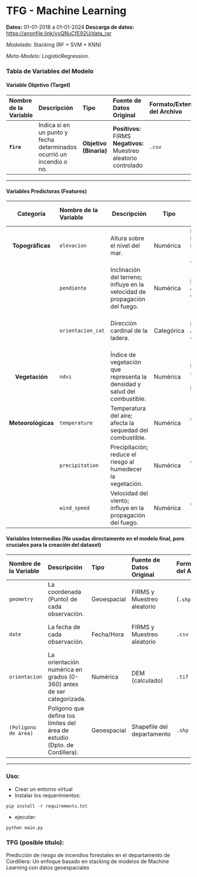 # TFG - Machine Learning

**Datos:** 01-01-2018 a 01-01-2024
**Descarga de datos:** https://anonfile.link/vvQNuCfE92U/data_rar

*Modelado:* 
Stacking (RF + SVM + KNN) 

*Meta-Modelo:* 
LogisticRegression.
### Tabla de Variables del Modelo

#### **Variable Objetivo (Target)**

| Nombre de la Variable | Descripción | Tipo | Fuente de Datos Original | Formato/Extensión del Archivo | Valores Posibles |
| :-------------------- | :---------- | :--- | :----------------------- | :---------------------------- | :--------------- |
| **`fire`** | Indica si en un punto y fecha determinados ocurrió un incendio o no. | **Objetivo (Binaria)** | **Positivos:** FIRMS<br>**Negativos:** Muestreo aleatorio controlado | `.csv` | `1` (Incendio)<br>`0` (No Incendio) |

---
#### **Variables Predictoras (Features)**
|    **Categoría**   | **Nombre de la Variable** | **Descripción**                                                            | **Tipo**   | **Fuente de Datos**                      | **Formato / Extensión** | **Unidad / Valores Ejemplo**      |
| :----------------: | :------------------------ | -------------------------------------------------------------------------- | ---------- | ---------------------------------------- | ----------------------- | --------------------------------- |
|  **Topográficas**  | `elevacion`               | Altura sobre el nivel del mar.                                             | Numérica   | Modelo Digital de Elevación (SRTM, ALOS) | `.tif`                  | Metros (m)                        |
|                    | `pendiente`               | Inclinación del terreno; influye en la velocidad de propagación del fuego. | Numérica   | Derivado de `elevacion`                  | `.tif`                  | Grados (°)                        |
|                    | `orientacion_cat`         | Dirección cardinal de la ladera.                                           | Categórica | Derivado de `elevacion`                  | `.tif`                  | N, NE, E, SE, S, SW, W, NW, Plano |
|   **Vegetación**   | `ndvi`                    | Índice de vegetación que representa la densidad y salud del combustible.   | Numérica   | Imágenes satelitales (MODIS, Landsat)    | `.tif`                  | Rango: -1 a +1                    |
| **Meteorológicas** | `temperature`             | Temperatura del aire; afecta la sequedad del combustible.                  | Numérica   | Giovanni (NASA)                          | `.csv`                  | °C                                |
|                    | `precipitation`           | Precipitación; reduce el riesgo al humedecer la vegetación.                | Numérica   | Giovanni (NASA)                          | `.csv`                  | mm/hora                           |
|                    | `wind_speed`              | Velocidad del viento; influye en la propagación del fuego.                 | Numérica   | Giovanni (NASA)                          | `.csv`                  | m/s                               |

#### **Variables Intermedias (No usadas directamente en el modelo final, pero cruciales para la creación del dataset)**

| Nombre de la Variable | Descripción | Tipo | Fuente de Datos Original | Formato/Extensión del Archivo | Observaciones |
| :-------------------- | :---------- | :--- | :----------------------- | :---------------------------- | :-------------- |
| `geometry` | La coordenada (Punto) de cada observación. | Geoespacial | FIRMS y Muestreo aleatorio | (`.shp`, `.csv`) | Se usa para extraer valores de los rasters. |
| `date` | La fecha de cada observación. | Fecha/Hora | FIRMS y Muestreo aleatorio | `.csv` | Se usa para enlazar con NDVI y datos meteorológicos. |
| `orientacion` | La orientación numérica en grados (0-360) antes de ser categorizada. | Numérica | DEM (calculado) | `.tif` | Variable intermedia para crear `orientacion_cat`. |
| `(Polígono de área)` | Polígono que define los límites del área de estudio (Dpto. de Cordillera). | Geoespacial | Shapefile del departamento | `.shp` | Se usa para filtrar todos los datos espaciales. |

----



### Uso:

* Crear un entorno virtual
* Instalar los requerimientos:
```
pip install -r requirements.txt
``` 
* ejecutar:
```
python main.py
```


### TFG (posible título): 
Predicción de riesgo de incendios forestales en el
departamento de Cordillera: Un enfoque basado
en stacking de modelos de Machine Learning con
datos geoespaciales